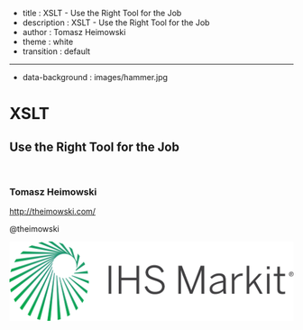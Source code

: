 - title : XSLT - Use the Right Tool for the Job
- description : XSLT - Use the Right Tool for the Job
- author : Tomasz Heimowski
- theme : white
- transition : default

***
- data-background : images/hammer.jpg

# XSLT
## Use the Right Tool for the Job

</br>

### Tomasz Heimowski

http://theimowski.com/

@theimowski

![ihsmarkit](images/ihsmarkit.svg)